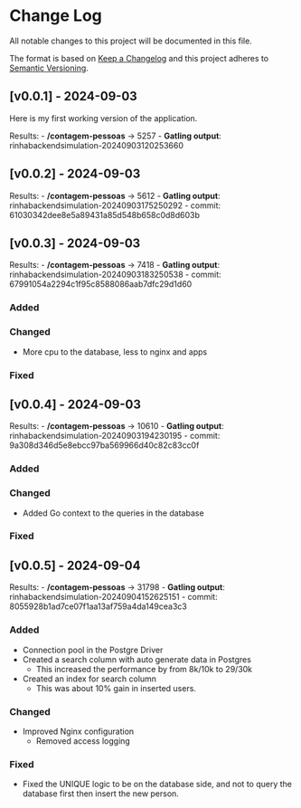 # Change Log
All notable changes to this project will be documented in this file.
 
The format is based on [Keep a Changelog](http://keepachangelog.com/)
and this project adheres to [Semantic Versioning](http://semver.org/).
 
## [v0.0.1] - 2024-09-03
 
Here is my first working version of the application.

Results:
    - **/contagem-pessoas** -> 5257
    - **Gatling output**: rinhabackendsimulation-20240903120253660
 
## [v0.0.2] - 2024-09-03
 
Results:
    - **/contagem-pessoas** -> 5612
    - **Gatling output**: rinhabackendsimulation-20240903175250292
    - commit: 61030342dee8e5a89431a85d548b658c0d8d603b
 
## [v0.0.3] - 2024-09-03
 
Results:
    - **/contagem-pessoas** -> 7418
    - **Gatling output**: rinhabackendsimulation-20240903183250538
    - commit: 67991054a2294c1f95c8588086aab7dfc29d1d60
  
### Added

### Changed
- More cpu to the database, less to nginx and apps

### Fixed

## [v0.0.4] - 2024-09-03
 
Results:
    - **/contagem-pessoas** -> 10610
    - **Gatling output**: rinhabackendsimulation-20240903194230195
    - commit: 9a308d346d5e8ebcc97ba569966d40c82c83cc0f
  
### Added

### Changed
- Added Go context to the queries in the database

### Fixed

## [v0.0.5] - 2024-09-04
 
Results:
    - **/contagem-pessoas** -> 31798
    - **Gatling output**: rinhabackendsimulation-20240904152625151
    - commit: 8055928b1ad7ce07f1aa13af759a4da149cea3c3
  
### Added
- Connection pool in the Postgre Driver
- Created a search column with auto generate data in Postgres
  - This increased the performance by from 8k/10k to 29/30k
- Created an index for search column
  - This was about 10% gain in inserted users.

### Changed
- Improved Nginx configuration
  - Removed access logging

### Fixed
- Fixed the UNIQUE logic to be on the database side, and not to query the database first then insert the new person.
